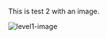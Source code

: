 This is test 2 with an image.

![level1-image](https://pbs.twimg.com/profile_images/1012378822425972736/kNKD0JJp_400x400.jpg)